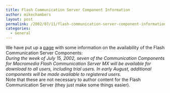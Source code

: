```yaml
---
title: Flash Communication Server Component Information
author: mikechambers
layout: post
permalink: /2002/07/11/flash-communication-server-component-information/
categories:
  - General
---
```



We have put up a [page][1] with some information on the availability of the Flash Communication Server Components:  
*During the week of July 15, 2002, seven of the Communication Components for Macromedia Flash Communication Server MX will be available for download to all users, including trial users. In early August, additional components will be made available to registered users.*  
Note that these are not necessary to author content for the Flash Communication Server (they just make some things easier).

 [1]: http://www.macromedia.com/support/flashcom/applications_components.html